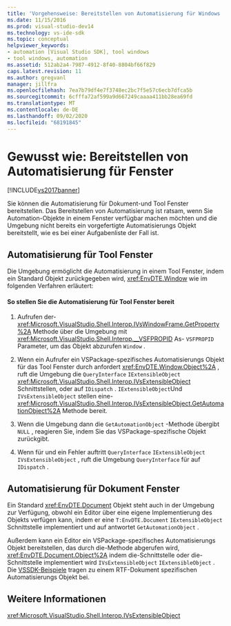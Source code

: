 ```yaml
---
title: 'Vorgehensweise: Bereitstellen von Automatisierung für Windows | Microsoft-Dokumentation'
ms.date: 11/15/2016
ms.prod: visual-studio-dev14
ms.technology: vs-ide-sdk
ms.topic: conceptual
helpviewer_keywords:
- automation [Visual Studio SDK], tool windows
- tool windows, automation
ms.assetid: 512ab2a4-7987-4912-8f40-8804bf66f829
caps.latest.revision: 11
ms.author: gregvanl
manager: jillfra
ms.openlocfilehash: 7ea7b79df4e7f3748ec2bc7f5e57c6ecb7dfca5b
ms.sourcegitcommit: 6cfffa72af599a9d667249caaaa411bb28ea69fd
ms.translationtype: MT
ms.contentlocale: de-DE
ms.lasthandoff: 09/02/2020
ms.locfileid: "68191845"
---
```

# <a name="how-to-provide-automation-for-windows"></a>Gewusst wie: Bereitstellen von Automatisierung für Fenster
[!INCLUDE[vs2017banner](../../includes/vs2017banner.md)]

Sie können die Automatisierung für Dokument-und Tool Fenster bereitstellen. Das Bereitstellen von Automatisierung ist ratsam, wenn Sie Automation-Objekte in einem Fenster verfügbar machen möchten und die Umgebung nicht bereits ein vorgefertigte Automatisierungs Objekt bereitstellt, wie es bei einer Aufgabenliste der Fall ist.  
  
## <a name="automation-for-tool-windows"></a>Automatisierung für Tool Fenster  
 Die Umgebung ermöglicht die Automatisierung in einem Tool Fenster, indem ein Standard Objekt zurückgegeben wird, <xref:EnvDTE.Window> wie im folgenden Verfahren erläutert:  
  
#### <a name="to-provide-automation-for-tool-windows"></a>So stellen Sie die Automatisierung für Tool Fenster bereit  
  
1. Aufrufen der- <xref:Microsoft.VisualStudio.Shell.Interop.IVsWindowFrame.GetProperty%2A> Methode über die Umgebung mit <xref:Microsoft.VisualStudio.Shell.Interop.__VSFPROPID> As- `VSFPROPID` Parameter, um das Objekt abzurufen `Window` .  
  
2. Wenn ein Aufrufer ein VSPackage-spezifisches Automatisierungs Objekt für das Tool Fenster durch anfordert <xref:EnvDTE.Window.Object%2A> , ruft die Umgebung die `QueryInterface` `IExtensibleObject` <xref:Microsoft.VisualStudio.Shell.Interop.IVsExtensibleObject> Schnittstellen, oder auf `IDispatch` . `IExtensibleObject`Und `IVsExtensibleObject` stellen eine- <xref:Microsoft.VisualStudio.Shell.Interop.IVsExtensibleObject.GetAutomationObject%2A> Methode bereit.  
  
3. Wenn die Umgebung dann die `GetAutomationObject` -Methode übergibt `NULL` , reagieren Sie, indem Sie das VSPackage-spezifische Objekt zurückgibt.  
  
4. Wenn für und ein Fehler auftritt `QueryInterface` `IExtensibleObject` `IVsExtensibleObject` , ruft die Umgebung `QueryInterface` für auf `IDispatch` .  
  
## <a name="automation-for-document-windows"></a>Automatisierung für Dokument Fenster  
 Ein Standard <xref:EnvDTE.Document> Objekt steht auch in der Umgebung zur Verfügung, obwohl ein Editor über eine eigene Implementierung des Objekts verfügen kann, indem er eine `T:EnvDTE.Document` `IExtensibleObject` Schnittstelle implementiert und auf antwortet `GetAutomationObject` .  
  
 Außerdem kann ein Editor ein VSPackage-spezifisches Automatisierungs Objekt bereitstellen, das durch die-Methode abgerufen wird, <xref:EnvDTE.Document.Object%2A> indem die-Schnittstelle oder die-Schnittstelle implementiert wird `IVsExtensibleObject` `IExtensibleObject` . Die [VSSDK-Beispiele](../../misc/vssdk-samples.md) tragen zu einem RTF-Dokument spezifischen Automatisierungs Objekt bei.  
  
## <a name="see-also"></a>Weitere Informationen  
 <xref:Microsoft.VisualStudio.Shell.Interop.IVsExtensibleObject>
